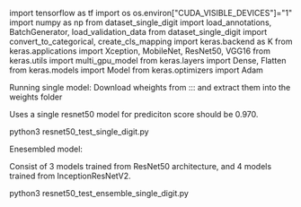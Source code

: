 import tensorflow as tf
import os
os.environ["CUDA_VISIBLE_DEVICES"]="1"
import numpy as np
from dataset_single_digit import load_annotations, BatchGenerator, load_validation_data
from dataset_single_digit import convert_to_categorical, create_cls_mapping
import keras.backend as K
from keras.applications import Xception, MobileNet, ResNet50, VGG16
from keras.utils import multi_gpu_model
from keras.layers import Dense, Flatten
from keras.models import Model
from keras.optimizers import Adam

Running single model:
Download wheights from ::: and extract them into the weights folder

Uses a single resnet50 model for prediciton score should be 0.970.

python3 resnet50_test_single_digit.py

Enesembled model:

Consist of 3 models trained from ResNet50 architecture, and 4 models trained from InceptionResNetV2.

python3 resnet50_test_ensemble_single_digit.py